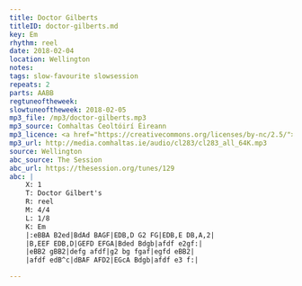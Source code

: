 ```yaml
---
title: Doctor Gilberts
titleID: doctor-gilberts.md
key: Em
rhythm: reel
date: 2018-02-04
location: Wellington
notes:
tags: slow-favourite slowsession
repeats: 2 
parts: AABB 
regtuneoftheweek:
slowtuneoftheweek: 2018-02-05
mp3_file: /mp3/doctor-gilberts.mp3
mp3_source: Comhaltas Ceoltóirí Éireann
mp3_licence: <a href="https://creativecommons.org/licenses/by-nc/2.5/">CC-BY-NC-2.5</a>
mp3_url: http://media.comhaltas.ie/audio/cl283/cl283_all_64K.mp3
source: Wellington
abc_source: The Session
abc_url: https://thesession.org/tunes/129
abc: |
    X: 1
    T: Doctor Gilbert's
    R: reel
    M: 4/4
    L: 1/8
    K: Em
    |:eBBA B2ed|BdAd BAGF|EDB,D G2 FG|EDB,E DB,A,2|
    |B,EEF EDB,D|GEFD EFGA|Bded Bdgb|afdf e2gf:|
    |eBB2 gBB2|defg afdf|g2 bg fgaf|egfd eBB2|
    |afdf edB^c|dBAF AFD2|EGcA Bdgb|afdf e3 f:|

---
```


